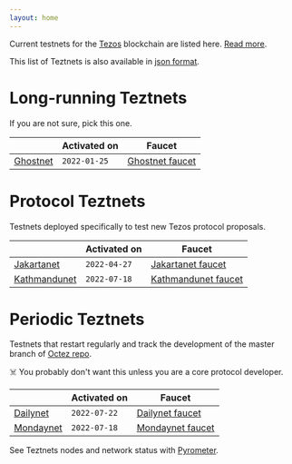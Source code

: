 ```yaml
---
layout: home
---
```


Current testnets for the [Tezos](https://tezos.com) blockchain are listed here. [Read more](about/).

This list of Teztnets is also available in [json format](https://teztnets.xyz/teztnets.json).

# Long-running Teztnets

If you are not sure, pick this one.

| | Activated on | Faucet |
|-------|---------------------|--|
| [Ghostnet](/ghostnet-about) | `2022-01-25` | [Ghostnet faucet](https://teztnets.xyz/ghostnet-faucet) |



# Protocol Teztnets

Testnets deployed specifically to test new Tezos protocol proposals.

| | Activated on | Faucet |
|-------|---------------------|--|
| [Jakartanet](/jakartanet-about) | `2022-04-27` | [Jakartanet faucet](https://teztnets.xyz/jakartanet-faucet) |
| [Kathmandunet](/kathmandunet-about) | `2022-07-18` | [Kathmandunet faucet](https://teztnets.xyz/kathmandunet-faucet) |



# Periodic Teztnets

Testnets that restart regularly and track the development of the master branch of [Octez repo](https://gitlab.com/tezos/tezos/).
 
☠️ You probably don't want this unless you are a core protocol developer.

| | Activated on | Faucet |
|-------|---------------------|--|
| [Dailynet](/dailynet-about) | `2022-07-22` | [Dailynet faucet](https://teztnets.xyz/dailynet-2022-07-22-faucet) |
| [Mondaynet](/mondaynet-about) | `2022-07-18` | [Mondaynet faucet](https://teztnets.xyz/mondaynet-2022-07-18-faucet) |




See Teztnets nodes and network status with [Pyrometer](https://pyrometer.teztnets.xyz).
